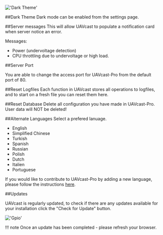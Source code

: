 
!['Dark Theme'](/site/images/pages/Settings/setting.jpg)

##Dark Theme
Dark mode can be enabled from the settings page.

##Server messages
This will allow UAVcast to populate a notification card when server notice an error.

Messages:

-   Power (undervoltage detection)
-   CPU throttling due to undervoltage or high load.


##Server Port

You are able to change the access port for UAVcast-Pro from the default port of 80.

##Reset Logfiles
Each function in UAVcast stores all operations to logfiles, and to start on a fresh file you can reset them here.

##Reset Database
Delete all configuration you have made in UAVcast-Pro. User data will NOT be deleted!


##Alternate Languages
Select a prefered lanuage. 

-   English
-   Simplified Chinese 
-   Turkish
-   Spanish
-   Russian
-   Polish
-   Dutch
-   Italien
-   Portuguese

If you would like to contribute to UAVcast-Pro by adding a new language, please follow the instructions [here](../developers/translation.md).


##Updates

UAVcast is regularly updated, to check if there are any updates available for your installation click the "Check for Update" button.

!['Gpio'](/site/images/pages/Application-Update/update.jpg)

!!! note
    Once an update has been completed - please refresh your browser.
